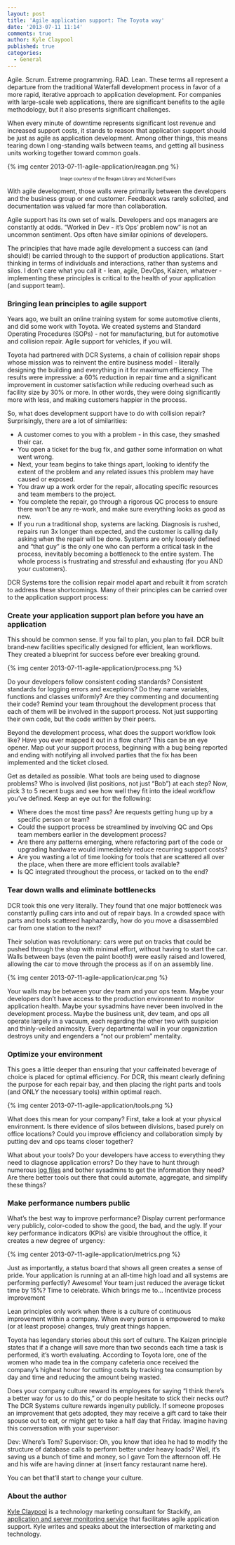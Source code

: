 ```yaml
---
layout: post
title: 'Agile application support: The Toyota way'
date: '2013-07-11 11:14'
comments: true
author: Kyle Claypool
published: true
categories:
  - General
---
```


Agile. Scrum. Extreme programming. RAD. Lean. These terms all represent a
departure from the traditional Waterfall development process in favor of a more
rapid, iterative approach to application development. For companies with
large-scale web applications, there are significant benefits to the agile
methodology, but it also presents significant challenges.

When every minute of downtime represents significant lost revenue and increased
support costs, it stands to reason that application support should be just as
agile as application development. Among other things, this means tearing down l
ong-standing walls between teams, and getting all business units working together
toward common goals.

<!-- more -->

{% img center 2013-07-11-agile-application/reagan.png %}
<p style="font-size: 70%; text-align: center">Image courtesy of the Reagan Library and Michael Evans</p>

With agile development, those walls were primarily between the developers and
the business group or end customer. Feedback was rarely solicited, and documentation
was valued far more than collaboration.

Agile support has its own set of walls. Developers and ops managers are constantly
at odds. “Worked in Dev - it’s Ops’ problem now” is not an uncommon sentiment.
Ops often have similar opinions of developers.

The principles that have made agile development a success can (and should!) be
carried through to the support of production applications. Start thinking in
terms of individuals and interactions, rather than systems and silos. I don’t
care what you call it - lean, agile, DevOps, Kaizen, whatever - implementing
these principles is critical to the health of your application (and support team).

### Bringing lean principles to agile support

Years ago, we built an online training system for some automotive clients, and
did some work with Toyota. We created systems and Standard Operating Procedures
(SOPs) - not for manufacturing, but for automotive and collision repair. Agile
support for vehicles, if you will.

Toyota had partnered with DCR Systems, a chain of collision repair shops whose
mission was to reinvent the entire business model - literally designing the
building and everything in it for maximum efficiency. The results were impressive:
a 60% reduction in repair time and a significant improvement in customer
satisfaction while reducing overhead such as facility size by 30% or more. In
other words, they were doing significantly more with less, and making customers
happier in the process.

So, what does development support have to do with collision repair? Surprisingly,
there are a lot of similarities:

* A customer comes to you with a problem - in this case, they smashed their car.
* You open a ticket for the bug fix, and gather some information on what went wrong.
* Next, your team begins to take things apart, looking to identify the extent
  of the problem and any related issues this problem may have caused or exposed.
* You draw up a work order for the repair, allocating specific resources and team
  members to the project.
* You complete the repair, go through a rigorous QC process to ensure there won’t
  be any re-work, and make sure everything looks as good as new.
* If you run a traditional shop, systems are lacking. Diagnosis is rushed,
  repairs run 3x longer than expected, and the customer is calling daily asking
  when the repair will be done. Systems are only loosely defined and “that guy”
  is the only one who can perform a critical task in the process, inevitably
  becoming a bottleneck to the entire system. The whole process is frustrating
  and stressful and exhausting (for you AND your customers).

DCR Systems tore the collision repair model apart and rebuilt it from scratch to
address these shortcomings. Many of their principles can be carried over to the
application support process:

### Create your application support plan before you have an application

This should be common sense. If you fail to plan, you plan to fail. DCR built
brand-new facilities specifically designed for efficient, lean workflows. They
created a blueprint for success before ever breaking ground.

{% img center 2013-07-11-agile-application/process.png %}

Do your developers follow consistent coding standards? Consistent standards for
logging errors and exceptions? Do they name variables, functions and classes
uniformly? Are they commenting and documenting their code? Remind your team
throughout the development process that each of them will be involved in the
support process. Not just supporting their own code, but the code written by
their peers.

Beyond the development process, what does the support workflow look like? Have
you ever mapped it out in a flow chart? This can be an eye opener. Map out your
support process, beginning with a bug being reported and ending with notifying
all involved parties that the fix has been implemented and the ticket closed.

Get as detailed as possible. What tools are being used to diagnose problems?
Who is involved (list positions, not just “Bob”) at each step?  Now, pick 3 to
5 recent bugs and see how well they fit into the ideal workflow you’ve defined.
Keep an eye out for the following:

* Where does the most time pass? Are requests getting hung up by a specific
  person or team?
* Could the support process be streamlined by involving QC and Ops team members
  earlier in the development process?
* Are there any patterns emerging, where refactoring part of the code or
  upgrading hardware would immediately reduce recurring support costs?
* Are you wasting a lot of time looking for tools that are scattered all over
  the place, when there are more efficient tools available?
* Is QC integrated throughout the process, or tacked on to the end?

### Tear down walls and eliminate bottlenecks

DCR took this one very literally. They found that one major bottleneck was
constantly pulling cars into and out of repair bays. In a crowded space with
parts and tools scattered haphazardly, how do you move a disassembled car from
one station to the next?

Their solution was revolutionary: cars were put on tracks that could be pushed
through the shop with minimal effort, without having to start the car. Walls
between bays (even the paint booth!) were easily raised and lowered, allowing
the car to move through the process as if on an assembly line.

{% img center 2013-07-11-agile-application/car.png %}

Your walls may be between your dev team and your ops team. Maybe your developers
don’t have access to the production environment to monitor application health.
Maybe your sysadmins have never been involved in the development process. Maybe
the business unit, dev team, and ops all operate largely in a vacuum, each
regarding the other two with suspicion and thinly-veiled animosity. Every
departmental wall in your organization destroys unity and engenders a “not our
problem” mentality.

### Optimize your environment

This goes a little deeper than ensuring that your caffeinated beverage of choice
is placed for optimal efficiency. For DCR, this meant clearly defining the purpose
for each repair bay, and then placing the right parts and tools (and ONLY the
necessary tools) within optimal reach.

{% img center 2013-07-11-agile-application/tools.png %}

What does this mean for your company? First, take a look at your physical
environment. Is there evidence of silos between divisions, based purely on office
locations? Could you improve efficiency and collaboration simply by putting dev
and ops teams closer together?

What about your tools? Do your developers have access to everything they need
to diagnose application errors? Do they have to hunt through numerous [log files][1]
and bother sysadmins to get the information they need? Are there better tools
out there that could automate, aggregate, and simplify these things?

### Make performance numbers public

What’s the best way to improve performance? Display current performance very
publicly, color-coded to show the good, the bad, and the ugly. If your key
performance indicators (KPIs) are visible throughout the office, it creates a
new degree of urgency:

{% img center 2013-07-11-agile-application/metrics.png %}

Just as importantly, a status board that shows all green creates a sense of
pride. Your application is running at an all-time high load and all systems are
performing perfectly? Awesome! Your team just reduced the average ticket time
by 15%? Time to celebrate. Which brings me to...
Incentivize process improvement

Lean principles only work when there is a culture of continuous improvement
within a company. When every person is empowered to make (or at least propose)
changes, truly great things happen.

Toyota has legendary stories about this sort of culture. The Kaizen principle
states that if a change will save more than two seconds each time a task is
performed, it’s worth evaluating. According to Toyota lore, one of the women
who made tea in the company cafeteria once received the company’s highest honor
for cutting costs by tracking tea consumption by day and time and reducing the
amount being wasted.

Does your company culture reward its employees for saying “I think there’s a
better way for us to do this,” or do people hesitate to stick their necks out?
The DCR Systems culture rewards ingenuity publicly. If someone proposes an
improvement that gets adopted, they may receive a gift card to take their spouse
out to eat, or might get to take a half day that Friday. Imagine having this
conversation with your supervisor:

Dev: Where’s Tom?
Supervisor: Oh, you know that idea he had to modify the structure of database
calls to perform better under heavy loads? Well, it’s saving us a bunch of time
and money, so I gave Tom the afternoon off. He and his wife are having dinner at
(insert fancy restaurant name here).

You can bet that’ll start to change your culture.

### About the author

[Kyle Claypool][2] is a technology marketing consultant for Stackify, an
[application and server monitoring service][3] that facilitates agile application
support. Kyle writes and speaks about the intersection of marketing and technology.

[1]: https://www.stackify.com/11-ways-to-tail-a-log-file-on-windows-unix/
[2]: https://twitter.com/kyleclaypool
[3]: https://www.stackify.com